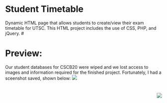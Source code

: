 # Student Timetable 
Dynamic HTML page that allows students to create/view their exam timetable for UTSC. This HTML project includes the use of CSS, PHP, and jQuery. #

# Preview:
Our student databases for CSCB20 were wiped and we lost access to images and information required for the finished project. Fortunately, I had a sceenshot saved, shown below:
<img src="https://raw.githubusercontent.com/zaind6/University-Exam-Timetable/master/timetable.png">

# <img align="right" src="https://raw.githubusercontent.com/zaind6/Regex-Project/master/LOGO.png"> 